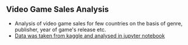## Video Game Sales Analysis

- Analysis of video game sales for few countries on the basis of genre, publisher, year of game's release etc.
- [Data was taken from kaggle and analysed in jupyter notebook](https://www.kaggle.com/gregorut/videogamesales)
